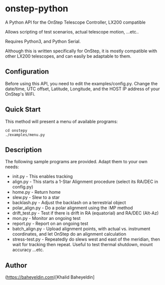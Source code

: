 # onstep-python
A Python API for the OnStep Telescope Controller, LX200 compatible

Allows scripting of test scenarios, actual telescope motion, ...etc..

Requires Python3, and Python Serial.

Although this is written specifically for OnStep, it is mostly compatible with other LX200
telescopes, and can easily be adaptable to them. 

## Configuration
Before using this API, you need to edit the examples/config.py. Change the
date/time, UTC offset, Latitude, Longitude, and the HOST IP address of your OnStep's WiFi.

## Quick Start
This method will present a menu of available programs:

```
cd onstepy
./examples/menu.py
```

## Description
The following sample programs are provided. Adapt them to your own needs:

* init.py        - This enables tracking
* align.py       - This starts a 1-Star Alignment procedure (select its RA/DEC in config.py)
* home.py        - Return home
* slew.py        - Slew to a star
* backlash.py    - Adjust the backlash on a terrestrial object
* polar_align.py - Do a polar alignment using the :MP method
* drift_test.py  - Test if there is drift in RA (equatorial) and RA/DEC (Alt-Az)
* mon.py         - Monitor an ongoing test
* report.py      - Report on an ongoing test
* batch_align.py - Upload alignment points, with actual vs. instrument coordinates, and let
                 OnStep do an alignment calculation
* stress-test.py - Repeatedly do slews west and east of the meridian, then wait for tracking
                 then repeat. Useful to test thermal shutdown, mount accuracy ...etc.

## Author
(https://baheyeldin.com)[Khalid Baheyeldin]
